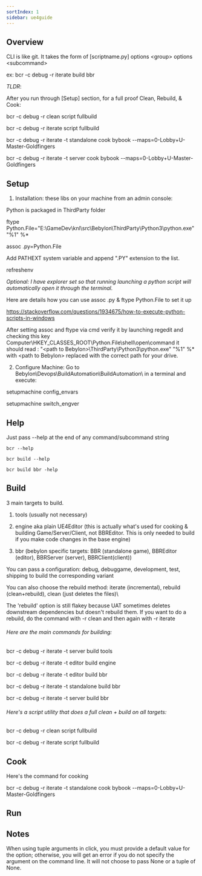 ```yaml
---
sortIndex: 1
sidebar: ue4guide
---
```


## Overview

CLI is like git. It takes the form of \[scriptname.py] options &lt;group> options &lt;subcommand>

ex: bcr -c debug -r iterate build bbr

*TLDR*:

After you run through \[Setup] section, for a full proof Clean, Rebuild, & Cook:

bcr -c debug -r clean script fullbuild

bcr -c debug -r iterate script fullbuild

bcr -c debug -r iterate -t standalone cook bybook --maps=0-Lobby+U-Master-Goldfingers

bcr -c debug -r iterate -t server cook bybook --maps=0-Lobby+U-Master-Goldfingers

## Setup

1. Installation: these libs on your machine from an admin console:

Python is packaged in ThirdParty folder

ftype Python.File="E:\\GameDev\\knl\\src\\Bebylon\\ThirdParty\\Python3\\python.exe" "%1" %\*

assoc .py=Python.File

Add PATHEXT system variable and append ".PY" extension to the list.

refreshenv

*Optional: I have explorer set so that running launching a python script will automatically open it through the terminal.*

Here are details how you can use assoc .py & ftype Python.File to set it up

<https://stackoverflow.com/questions/1934675/how-to-execute-python-scripts-in-windows>

After setting assoc and ftype via cmd verify it by launching regedit and checking this key
Computer\\HKEY_CLASSES_ROOT\\Python.File\\shell\\open\\command
it should read :
"&lt;path to Bebylon>\\ThirdParty\\Python3\\python.exe" "%1" %\*
with &lt;path to Bebylon> replaced with the correct path for your drive.

2. Configure Machine: Go to Bebylon\\Devops\\BuildAutomation\\BuildAutomation\\ in a terminal and execute:

setupmachine config_envars

setupmachine switch_engver

## Help

Just pass --help at the end of any command/subcommand string

    bcr --help

    bcr build --help

    bcr build bbr -help

## Build

3 main targets to build.

1. tools (usually not necessary)

1. engine aka plain UE4Editor (this is actually what's used for cooking & building Game/Server/Client, not BBREditor. This is only needed to build if you make code changes in the base engine)

1. bbr (bebylon specific targets: BBR (standalone game), BBREditor (editor), BBRServer (server), BBRClient(client))

You can pass a configuration: debug, debuggame, development, test, shipping to build the corresponding variant

You can also choose the rebuild method: iterate (incremental), rebuild (clean+rebuild), clean (just deletes the files)\\

The 'rebuild' option is still flakey because UAT sometimes deletes downstream dependencies but doesn't rebuild them. If you want to do a rebuild, do the command with -r clean and then again with -r iterate

###### Here are the main commands for building:

bcr -c debug -r iterate -t server build tools

bcr -c debug -r iterate -t editor build engine

bcr -c debug -r iterate -t editor build bbr

bcr -c debug -r iterate -t standalone build bbr

bcr -c debug -r iterate -t server build bbr

###### Here's a script utility that does a full clean + build on all targets:

bcr -c debug -r clean script fullbuild

bcr -c debug -r iterate script fullbuild

## Cook

Here's the command for cooking

bcr -c debug -r iterate -t standalone cook bybook --maps=0-Lobby+U-Master-Goldfingers

## Run

## Notes

When using tuple arguments in click, you must provide a default value for the option; otherwise, you will get an error if you do not specify the argument on the command line. It will not choose to pass None or a tuple of None.
